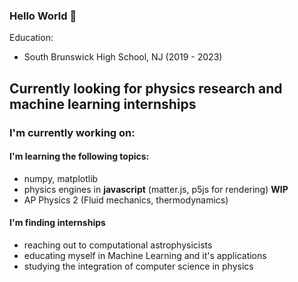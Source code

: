 ### Hello World 👋

Education: 
* South Brunswick High School, NJ (2019 - 2023)


## Currently looking for physics research and machine learning internships

### I'm currently working on:

#### I'm learning the following topics:
* numpy, matplotlib
* physics engines in __javascript__ (matter.js, p5js for rendering) **WIP**
* AP Physics 2 (Fluid mechanics, thermodynamics)

#### I'm finding internships
* reaching out to computational astrophysicists
* educating myself in Machine Learning and it's applications
* studying the integration of computer science in physics


